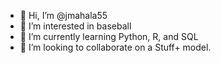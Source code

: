 - 👋 Hi, I’m @jmahala55
- 👀 I’m interested in baseball
- 🌱 I’m currently learning Python, R, and SQL
- 💞️ I’m looking to collaborate on a Stuff+ model.


